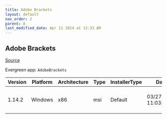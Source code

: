 ```yaml
---
title: Adobe Brackets
layout: default
nav_order: 2
parent: A
last_modified_date: Apr 11 2024 at 12:33 AM
---
```


## Adobe Brackets

[Source](http://brackets.io/)

Evergreen app: `AdobeBrackets`

| Version | Platform | Architecture | Type | InstallerType | Date                | Size     | URI                                                                                                                                                                                              |
| ------- | -------- | ------------ | ---- | ------------- | ------------------- | -------- | ------------------------------------------------------------------------------------------------------------------------------------------------------------------------------------------------ |
| 1.14.2  | Windows  | x86          | msi  | Default       | 03/27/2020 11:03:23 | 80896000 | [https://github.com/adobe/brackets/releases/download/release-1.14.2/Brackets.Release.1.14.2.msi](https://github.com/adobe/brackets/releases/download/release-1.14.2/Brackets.Release.1.14.2.msi) |
